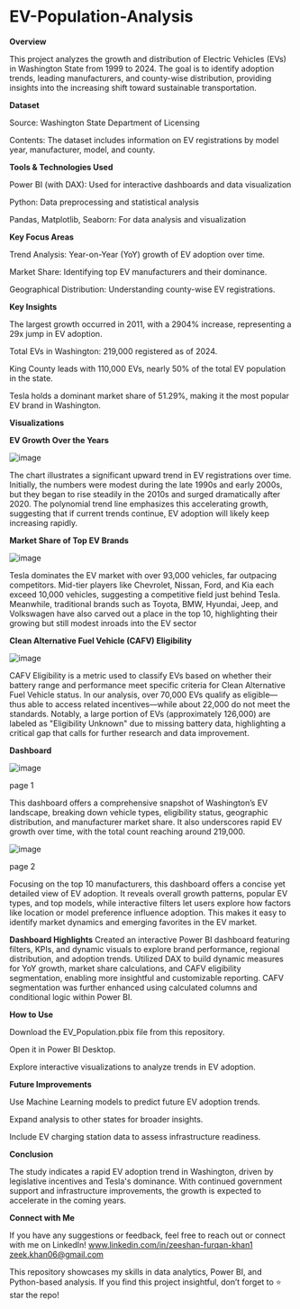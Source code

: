 # EV-Population-Analysis
 
**Overview**

This project analyzes the growth and distribution of Electric Vehicles (EVs) in Washington State from 1999 to 2024. The goal is to identify adoption trends, leading manufacturers, and county-wise distribution, providing insights into the increasing shift toward sustainable transportation.

**Dataset**

Source: Washington State Department of Licensing

Contents: The dataset includes information on EV registrations by model year, manufacturer, model, and county.

**Tools & Technologies Used**

Power BI (with DAX): Used for interactive dashboards and data visualization

Python: Data preprocessing and statistical analysis

Pandas, Matplotlib, Seaborn: For data analysis and visualization

**Key Focus Areas**

Trend Analysis: Year-on-Year (YoY) growth of EV adoption over time.

Market Share: Identifying top EV manufacturers and their dominance.

Geographical Distribution: Understanding county-wise EV registrations.


**Key Insights**

The largest growth occurred in 2011, with a 2904% increase, representing a 29x jump in EV adoption.

Total EVs in Washington: 219,000 registered as of 2024.

King County leads with 110,000 EVs, nearly 50% of the total EV population in the state.

Tesla holds a dominant market share of 51.29%, making it the most popular EV brand in Washington.

**Visualizations**


**EV Growth Over the Years**

![image](https://github.com/user-attachments/assets/5aaea608-b1dc-445a-93f9-0289a5f2b16d)

The chart illustrates a significant upward trend in EV registrations over time. Initially, the numbers were modest during the late 1990s and early 2000s, but they began to rise steadily in the 2010s and surged dramatically after 2020. The polynomial trend line emphasizes this accelerating growth, suggesting that if current trends continue, EV adoption will likely keep increasing rapidly.

**Market Share of Top EV Brands**

![image](https://github.com/user-attachments/assets/792a94a2-c9aa-4360-a392-4be03d72f3b8)

Tesla dominates the EV market with over 93,000 vehicles, far outpacing competitors. Mid-tier players like Chevrolet, Nissan, Ford, and Kia each exceed 10,000 vehicles, suggesting a competitive field just behind Tesla. Meanwhile, traditional brands such as Toyota, BMW, Hyundai, Jeep, and Volkswagen have also carved out a place in the top 10, highlighting their growing but still modest inroads into the EV sector


**Clean Alternative Fuel Vehicle (CAFV) Eligibility**

![image](https://github.com/user-attachments/assets/b31f5d77-cdc0-47f2-ae57-27a09d225747)

CAFV Eligibility is a metric used to classify EVs based on whether their battery range and performance meet specific criteria for Clean Alternative Fuel Vehicle status. In our analysis, over 70,000 EVs qualify as eligible—thus able to access related incentives—while about 22,000 do not meet the standards. Notably, a large portion of EVs (approximately 126,000) are labeled as "Eligibility Unknown" due to missing battery data, highlighting a critical gap that calls for further research and data improvement.


**Dashboard**

![image](https://github.com/user-attachments/assets/dffaccca-0a7e-4d24-9590-5081fa4d6e53)

page 1

This dashboard offers a comprehensive snapshot of Washington’s EV landscape, breaking down vehicle types, eligibility status, geographic distribution, and manufacturer market share. It also underscores rapid EV growth over time, with the total count reaching around 219,000.

![image](https://github.com/user-attachments/assets/b0fcf4e9-afe8-4ead-92f8-7c92a2322dbb)

page 2

Focusing on the top 10 manufacturers, this dashboard offers a concise yet detailed view of EV adoption. It reveals overall growth patterns, popular EV types, and top models, while interactive filters let users explore how factors like location or model preference influence adoption. This makes it easy to identify market dynamics and emerging favorites in the EV market.

**Dashboard Highlights**
Created an interactive Power BI dashboard featuring filters, KPIs, and dynamic visuals to explore brand performance, regional distribution, and adoption trends.
Utilized DAX to build dynamic measures for YoY growth, market share calculations, and CAFV eligibility segmentation, enabling more insightful and customizable reporting. CAFV segmentation was further enhanced using calculated columns and conditional logic within Power BI.

**How to Use**

Download the EV_Population.pbix file from this repository.

Open it in Power BI Desktop.

Explore interactive visualizations to analyze trends in EV adoption.

**Future Improvements**

Use Machine Learning models to predict future EV adoption trends.

Expand analysis to other states for broader insights.

Include EV charging station data to assess infrastructure readiness.

**Conclusion**

The study indicates a rapid EV adoption trend in Washington, driven by legislative incentives and Tesla's dominance. With continued government support and infrastructure improvements, the growth is expected to accelerate in the coming years.



**Connect with Me**

If you have any suggestions or feedback, feel free to reach out or connect with me on LinkedIn!
www.linkedin.com/in/zeeshan-furqan-khan1
zeek.khan06@gmail.com

This repository showcases my skills in data analytics, Power BI, and Python-based analysis. If you find this project insightful, don’t forget to ⭐ star the repo!


